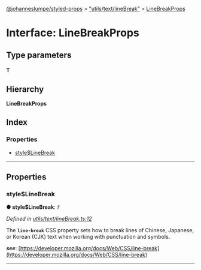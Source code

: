 [@johanneslumpe/styled-props](../README.md) > ["utils/text/lineBreak"](../modules/_utils_text_linebreak_.md) > [LineBreakProps](../interfaces/_utils_text_linebreak_.linebreakprops.md)

# Interface: LineBreakProps

## Type parameters
#### T 
## Hierarchy

**LineBreakProps**

## Index

### Properties

* [style$LineBreak](_utils_text_linebreak_.linebreakprops.md#style_linebreak)

---

## Properties

<a id="style_linebreak"></a>

###  style$LineBreak

**● style$LineBreak**: *`T`*

*Defined in [utils/text/lineBreak.ts:12](https://github.com/johanneslumpe/styled-props/blob/8e709f1/src/utils/text/lineBreak.ts#L12)*

The **`line-break`** CSS property sets how to break lines of Chinese, Japanese, or Korean (CJK) text when working with punctuation and symbols.

*__see__*: [https://developer.mozilla.org/docs/Web/CSS/line-break](https://developer.mozilla.org/docs/Web/CSS/line-break)

___

